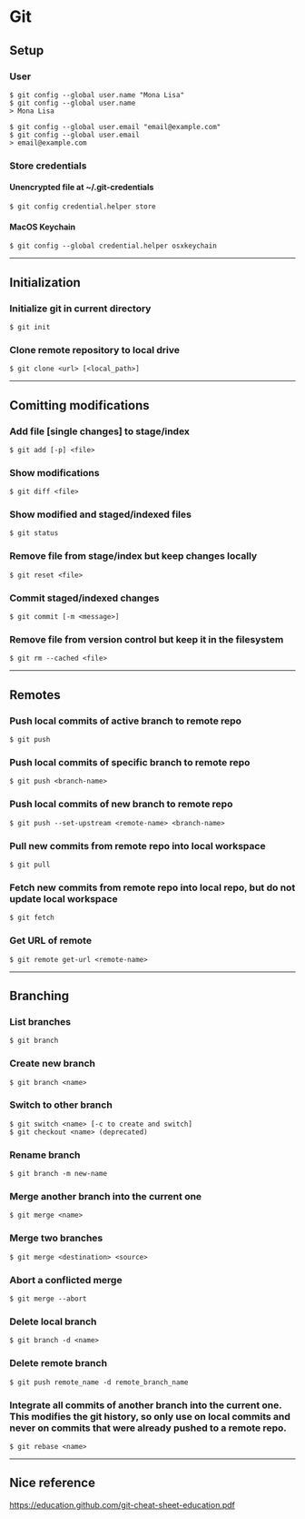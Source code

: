 # Git
## Setup
### User
```console
$ git config --global user.name "Mona Lisa"
$ git config --global user.name
> Mona Lisa
```
```console
$ git config --global user.email "email@example.com"
$ git config --global user.email
> email@example.com
```

### Store credentials
#### Unencrypted file at ~/.git-credentials
```console
$ git config credential.helper store
```

#### MacOS Keychain
```console
$ git config --global credential.helper osxkeychain
```

---
## Initialization
### Initialize git in current directory
```console
$ git init
```

### Clone remote repository to local drive
```console
$ git clone <url> [<local_path>]
```

---
## Comitting modifications
### Add file [single changes] to stage/index
```console
$ git add [-p] <file>
```

### Show modifications
```console
$ git diff <file>
```

### Show modified and staged/indexed files
```console
$ git status
```

### Remove file from stage/index but keep changes locally
```console
$ git reset <file>
```

### Commit staged/indexed changes
```console
$ git commit [-m <message>]
```

### Remove file from version control but keep it in the filesystem
```console
$ git rm --cached <file>
```

---
## Remotes
### Push local commits of active branch to remote repo
```console
$ git push
```

### Push local commits of specific branch to remote repo
```console
$ git push <branch-name>
```

### Push local commits of new branch to remote repo
```console
$ git push --set-upstream <remote-name> <branch-name>
```

### Pull new commits from remote repo into local workspace
```console
$ git pull
```

### Fetch new commits from remote repo into local repo, but do not update local workspace
```console
$ git fetch
```

### Get URL of remote
```console
$ git remote get-url <remote-name>
```

---
## Branching
### List branches
```console
$ git branch
```

### Create new branch
```console
$ git branch <name>
```

### Switch to other branch
```console
$ git switch <name> [-c to create and switch]
$ git checkout <name> (deprecated)
```

### Rename branch
```console
$ git branch -m new-name
```

### Merge another branch into the current one
```console
$ git merge <name>
```

### Merge two branches
```console
$ git merge <destination> <source>
```

### Abort a conflicted merge
```console
$ git merge --abort
```

### Delete local branch
```console
$ git branch -d <name>
```

### Delete remote branch
```console
$ git push remote_name -d remote_branch_name
```

### Integrate all commits of another branch into the current one. This modifies the git history, so only use on local commits and never on commits that were already pushed to a remote repo.
```console
$ git rebase <name>
```

---
## Nice reference
https://education.github.com/git-cheat-sheet-education.pdf
